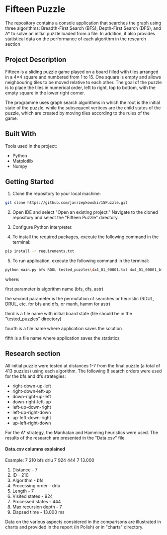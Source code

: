 # Fifteen Puzzle

The repository contains a console application that searches the graph using three algorithms:
Breadth-First Search (BFS), Depth-First Search (DFS), and A* to solve an initial puzzle loaded from a file. In addition, it also provides 
statistical data on the performance of each algorithm in the research section

## Project Description
Fifteen is a sliding puzzle game played on a board filled with tiles arranged in a 4×4 square and numbered from 1 to 15. 
One square is empty and allows neighbouring tiles to be moved relative to each other. The goal of the puzzle is to place the tiles in numerical order,
left to right, top to bottom, with the empty square in the lower right corner. 

The programme uses graph search algorithms in which the root is the initial state of the puzzle, 
while the subsequent vertices are the child states of the puzzle, which are created by moving tiles according to the rules of the game.

## Built With
Tools used in the project:
* Python
* Matplotlib
* Numpy

## Getting Started
1. Clone the repository to your local machine:
```sh
git clone https://github.com/janrzepkowski/15Puzzle.git
```

2. Open IDE and select "Open an existing project." Navigate to the cloned repository and select the "Fifteen Puzzle" directory.

3. Configure Python interpreter.

4. To install the required packages, execute the following command in the terminal:
```sh
pip install -r requirements.txt
```

5. To run application, execute the following command in the terminal:
```sh
python main.py bfs RDUL tested_puzzles\4x4_01_00001.txt 4x4_01_00001_bfs_rdul_sol.txt 4x4_01_00001_bfs_rdul_stats.txt
```
where:

first parameter is algorithm name (bfs, dfs, astr)

the second parameter is the permutation of searches or heuristic (RDUL, DRUL, etc. for bfs and dfs, or manh, hamm for astr)

third is a file name with initial board state (file should be in the "tested_puzzles" directory)

fourth is a file name where application saves the solution

fifth is a file name where application saves the statistics


## Research section
All initial puzzle were tested at distances 1-7 from the final puzzle (a total of 413 puzzles) using each algorithm.
The following 8 search orders were used for the bfs and dfs strategies:
* right-down-up-left
* right-down-left-up
* down-right-up-left
* down-right-left-up
* left-up-down-right
* left-up-right-down
* up-left-down-right
* up-left-right-down

For the A* strategy, the Manhatan and Hamming heuristics were used. The results of the research are presented in the "Data.csv" file.

#### Data.csv columns explained

Example: 7 210 bfs drlu 7 924 444 7 13.000

1. Distance - 7
2. ID - 210
3. Algorithm - bfs
4. Processing order - drlu
5. Length - 7
6. Visited states - 924
7. Processed states - 444
8. Max recursion depth - 7
9. Elapsed time - 13.000 ms

Data on the various aspects considered in the comparisons are illustrated in charts and provided in the report (in Polish) or in "charts" directory.